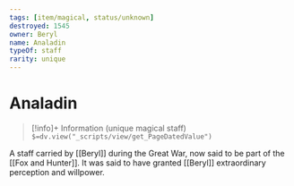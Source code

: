 ```yaml
---
tags: [item/magical, status/unknown]
destroyed: 1545
owner: Beryl
name: Analadin
typeOf: staff
rarity: unique
---
```

# Analadin
>[!info]+ Information
> (unique magical staff)
> `$=dv.view("_scripts/view/get_PageDatedValue")`

A staff carried by [[Beryl]] during the Great War, now said to be part of the [[Fox and Hunter]]. It was said to have granted [[Beryl]] extraordinary perception and willpower.